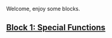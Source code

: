 Welcome, enjoy some blocks.

## [Block 1: Special Functions](https://ojo-ht.github.io/Blocks/chapter-2-special-functions)
